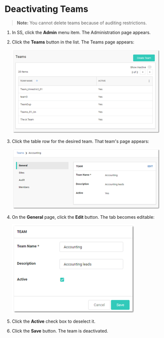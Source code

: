 [title]: # (Deactivating Teams)
[tags]: # (Teams)
[priority]: # (1000)

# Deactivating Teams

> **Note:** You cannot delete teams because of auditing restrictions.

1. In SS, click the **Admin** menu item. The Administration page appears.

1. Click the **Teams** button in the list. The Teams page appears:

   ![1558127778603](images/1558127778603.png)

1. Click the table row for the desired team. That team's page appears:

   ![1558127788789](images/1558127788789.png)

1. On the **General** page, click the **Edit** button. The tab becomes editable:

   ![1558127798241](images/1558127798241.png)

1. Click the **Active** check box to deselect it.

1. Click the **Save** button. The team is deactivated.
